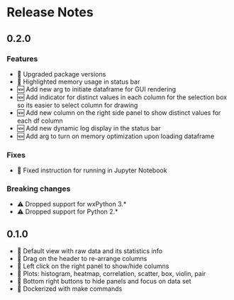 # Release Notes

## 0.2.0

### Features

- 🚀 Upgraded package versions
- 🚀 Highlighted memory usage in status bar
- 🆕 Add new arg to initiate dataframe for GUI rendering
- 🆕 Add indicator for distinct values in each column for the selection box so its easier to select column for drawing
- 🆕 Add new column on the right side panel to show distinct values for each df column
- 🆕 Add new dynamic log display in the status bar
- 🆕 Add arg to turn on memory optimization upon loading dataframe

### Fixes

- 🐛 Fixed instruction for running in Jupyter Notebook

### Breaking changes

- ⚠️ Dropped support for wxPython 3.*
- ⚠️ Dropped support for Python 2.*

## 0.1.0

- 💎 Default view with raw data and its statistics info
- 💎 Drag on the header to re-arrange columns
- 💎 Left click on the right panel to show/hide columns
- 💎 Plots: histogram, heatmap, correlation, scatter, box, violin, pair
- 💎 Bottom right buttons to hide panels and focus on data set
- 💎 Dockerized with make commands
